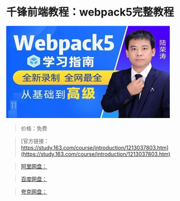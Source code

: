 # 千锋前端教程：webpack5完整教程

![img](../../../assets/study163/free/56122fca11154cc1a60d1fe5fd80c32f.jpg)

> 价格：免费

> [官方链接：https://study.163.com/course/introduction/1213037803.htm](https://study.163.com/course/introduction/1213037803.htm)

> [阿里网盘：]()

> [百度网盘：]()

> [夸克网盘：]()

